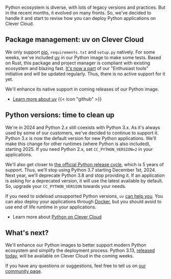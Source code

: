 
Python ecosystem is diverse, with lots of legacy versions and practices. But in the recent months, it evolved on many fronts. So, we've decided to handle it and start to revise how you can deploy Python applications on Clever Cloud.

## Package management: uv on Clever Cloud

We only support [pip](https://packaging.python.org/en/latest/tutorials/installing-packages/), `requirements.txt` and `setup.py` natively. For some weeks, we've included [uv](https://docs.astral.sh/uv/getting-started/features/) in our Python image to make some tests. Based on Rust, this package and project manager is compliant with existing ecosystem and blazing fast. [It's now a part](/developers/doc/applications/python/#use-uv-as-a-package-manager) of our "Enthusiast tools" initiative and will be updated regularly. Thus, there is no active support for it yet.

We'll enhance its native support in coming releases of our Python image.

* [Learn more about uv](https://github.com/astral-sh/uv) {{< icon "github" >}}

## Python versions: time to clean up

We're in 2024 and Python 2.x still coexists with Python 3.x. As it's always used by some of our customers, we've decided to continue to support it. Python 3.x is now the default version for new Python applications. We'll make this change for other runtimes (where Python is also included), starting 2025. If you need Python 2.x, set `CC_PYTHON_VERSION=2` in your applications.

We'll also get closer to [the official Python release cycle](https://devguide.python.org/versions/#python-release-cycle), which is 5 years of support. Thus, we'll stop using Python 3.7 starting December 1st, 2024. Next year, we'll deprecate Python 3.8 and stop providing it. If an application is asking for a deprecated version, it will use the latest available by default. So, upgrade your `CC_PYTHON_VERSION` towards your needs.

If you need to sideload unsupported Python versions, `uv` [can help you](https://docs.astral.sh/uv/guides/install-python/). You can also deploy your applications through [Docker](/developers/doc/applications/docker), but you should avoid to use end of life runtime in your applications.

* Learn more about [Python on Clever Cloud](/developers/doc/applications/python/)

## What's next?

We'll enhance our Python images to better support modern Python ecosystem and simplify the deployment process. Python 3.13, [released today](https://docs.python.org/3.13/whatsnew/3.13.html), will be available on Clever Cloud in the coming weeks.

If you have any questions or suggestions, feel free to tell us on [our community page](https://github.com/CleverCloud/Community/discussions/categories/paas-runtimes).


